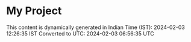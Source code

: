 # My Project

This content is dynamically generated in Indian Time (IST): 2024-02-03 12:26:35 IST
Converted to UTC: 2024-02-03 06:56:35 UTC

